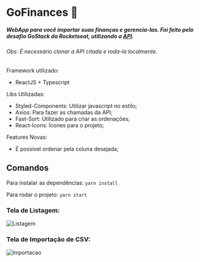 # GoFinances :money_with_wings:

##### WebApp para você importar suas finanças e gerencia-las. Foi feito pelo desafio GoStack da Rocketseat, utilizando a [API](https://github.com/lmarcosss/desafio-database-upload).
###### Obs: É necessário clonar a API citada e roda-la localmente.
Framework utilizado: 
* ReactJS + Typescript

Libs Utilizadas: 
* Styled-Components: Utilizar javascript no estilo;
* Axios: Para fazer as chamadas da API;
* Fast-Sort: Utilizado para criar as ordenações;
* React-Icons: Ícones para o projeto;

Features Novas: 
* É possível ordenar pela coluna desejada;

## Comandos

Para instalar as dependências: 
` yarn install `

Para rodar o projeto: ` yarn start `

### Tela de Listagem:

![Listagem](https://i.ibb.co/KVdFF6L/Screen-Shot-2020-05-01-at-2-04-01-AM.png)

### Tela de Importação de CSV: 

![Importacao](https://i.ibb.co/6nCH7fc/Screen-Shot-2020-05-01-at-2-17-52-AM.png)
